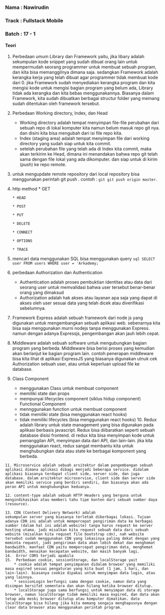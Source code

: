 <h3>Nama : Nawirudin</h3>
<h3>Track : Fullstack Mobile</h3>
<h3>Batch : 17 - 1</h3>

<h4>Teori</h4>

 1. Perbedaan umum Library dan Framework yaitu, 
    jika libary adalah sekumpulan kode snippet yang sudah dibuat orang lain untuk mempermudah seorang programmer untuk membuat sebuah program, dan kita bisa memanggilnya dimana       saja. sedangkan Framework adalah kerangka kerja yang telah dibuat agar programmer tidak membuat kode dari 0. jika Framework sudah menyediakan kerangka program dan kita             mengisi kode untuk mengisi bagian program yang belum ada, Library tidak ada kerangka dan kita bebas menggunakannya. Biasanya dalam Framework, kita sudah dibuatkan berbagai         structur folder yang memang sudah ditentukan oleh framework tersebut.
    
 2. Perbedaan Working directory, Index, dan Head
    * Working directory adalah tempat menyimpan file-file perubahan dari sebuah repo di lokal komputer kita namun belum masuk repo git nya. dan disini kita bisa mengubah dari isi       file repo kita.
    * Index (staging area) adalah tempat menyimpan file dari working directory yang sudah siap untuk kita commit.
    * setelah perubahan file yang telah ada di Index kita commit, maka akan terkirim ke Head, dimana ini menandakan bahwa repo git telah sama dengan file lokal yang ada dikomputer. dan siap untuk di kirim (push) ke repo remote.
    
 3. untuk mengupdate remote repository dari local repository bisa menggunakan perintah git push <nama remote> <branch>. contoh : ```git git push origin master```.
 
 4. http method
        * GET
        
        * HEAD
        
        * POST
        
        * PUT
        
        * DELETE
        
        * CONNECT
        
        * OPTIONS
        
        * TRACE
        
  5. mencari data menggunakan SQL bisa menggunakan query ```sql SELECT user FROM users WHERE user = 'Arkademy;```
  
  6. perbedaan Authorization dan Authentication
        * Authentication adalah proses pembuktian identitas atau data dari seorang user untuk memvalidasi bahwa user tersebut benar-benar orang yang dimaksud
        * Authorization adalah hak akses atau layanan apa saja yang dapat di akses oleh user sesuai data yang telah dicek atau diverifikasi sebelumnya.
        
  7. Framework Express adalah sebuah framework dari node js yang digunakan untuk mengembangkan sebuah aplikasi web. sebenarnya kita bisa saja menggunakan murni nodejs tanpa  menggunakan Express. namun dengan adanya Expressjs, pengembangan akan jauh lebih cepat.
  
   8. Middleware adalah 
      sebuah software untuk mengubungkan bagian program yang berbeda. Middleware bisa berisi proses yang kemudian akan berlanjut ke bagian program lain. contoh penerapan  middleware bisa kita lihat di aplikasi ExpressJS yang biasanya digunakan utnuk cek Authorization sebuah user, atau untuk keperluan upload file ke database.

 9.  Class Component 
        * menggunakan Class untuk membuat component
        * memiliki state dan props
        * mempunyai lifecycles component (siklus hidup component)
    Functional Component
        * mennggunakan function untuk membuat component
        * tidak memiliki state (bisa menggunakan react hooks)
        * tidak memiliki lifecycles (bisa menggunakan react hooks)
    10.    Redux adalah 
        library untuk state management yang bisa digunakan pada aplikasi berbasis javascript. Redux bisa diibaratkan seperti sebuah database disisi frontend. di redux kita bisa menyimpan kode untuk pemanggilan API, menyimpan data dari API, dan lain-lain. jika kita menggunakan react, redux sangat membantu kita untuk menghubungkan data atau state ke berbagai komponent yang berbeda.
        
    11. Microservice adalah sebuah arsitektur dalam pengembangan sebuah aplikasi dimana aplikasi dibagi menjadi beberapa service. didalam aplikasi biasanya terdapat client side, server side, dan juga database. dalam arsitektur microservise, client side dan server side akan memiliki service yang berdiri sendiri, dan biasanya akan ada peran API untuk menghubungkan keduanya.
    
    12. content-type adalah sebuah HTTP Headers yang berguna untuk mengindikasikan atau memberi tahu tipe konten dari sebuah sumber daya (resource).

    13. CDN (Content Delivery Network) adalah 
    sekumpulan server yang biasanya terletak diberbagai lokasi. Tujuan adanya CDN ini adalah untuk mempercepat pengiriman data ke berbagai sumber (dalam hal ini adalah website) tanpa harus request ke server hosting utama. jadi misalkan kita request sebuah data dari sebuah website (misalkan kita requset file bootstrap cdn), nah website tersebut sudah menggunakan CDN yang lokasinya paling dekat dengan yang meminta request, jadi pengiriman data akan lebih dekat dan menghemat bandwidth. manfaat CDN yaitu mempercepat pengiriman data, menghemat bandwidth, menaikan kecepatan website, dan masih banyak lagi.
    14.  Error CORS terjadi apabila 
    15.  Perbedaan cookie, sessionStorage, dan localStorage yait
        * cookie adalah tempat penyimpanan didalam browser yang memiliki masa expired sesuai pengaturan yang kita buat (1 jam, 1 hari, dan lain-lain). biasanya cookie dipakai untuk menyimpan data login, atau yang lainnya.
        * sessionLogin berfungsi sama dengan cookie, namun data yang disimpan bersifat sementara dan akan hilang ketika browser ditutup.
        * localStorage juga sama berfungsi untuk menyimpan data di storage browser, namun localStorage tidak memiliki masa expired, dan data akan tetap ada meski browser ditutup atau komputer dimatikan. data localStorage bisa hilang jika kita memang sengaja menghapusnya dengan clear data browser atau menggunakan perintah program.
